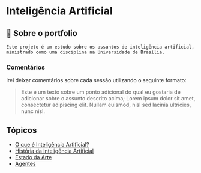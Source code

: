 # Inteligência Artificial

## 🔎 Sobre o portfolio

    Este projeto é um estudo sobre os assuntos de inteligência artificial,
    ministrado como uma disciplina na Universidade de Brasília.

### Comentários

Irei deixar comentários sobre cada sessão utilizando o seguinte formato:

> Este é um texto sobre um ponto adicional do qual eu gostaria de adicionar
> sobre o assunto descrito acima; Lorem ipsum dolor sit amet, consectetur
> adipiscing elit. Nullam euismod, nisl sed lacinia ultricies, nunc nisl.

## Tópicos

* [O que é Inteligência Artificial?](intro.md)
* [História da Inteligência Artificial](history.md)
* [Estado da Arte](state-of-the-art.md)
* [Agentes](agent.md)

